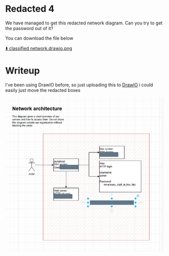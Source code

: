 # Redacted 4

We have managed to get this redacted network diagram. Can you try to get the password out of it?

You can download the file below

[⬇️ classified network.drawio.png](./classified%20network.drawio.png)

# Writeup 

I've been using DrawIO before, so just uploading this to [DrawIO](https://draw.io) i could easily just move the redacted boxes

![flag](image.png)